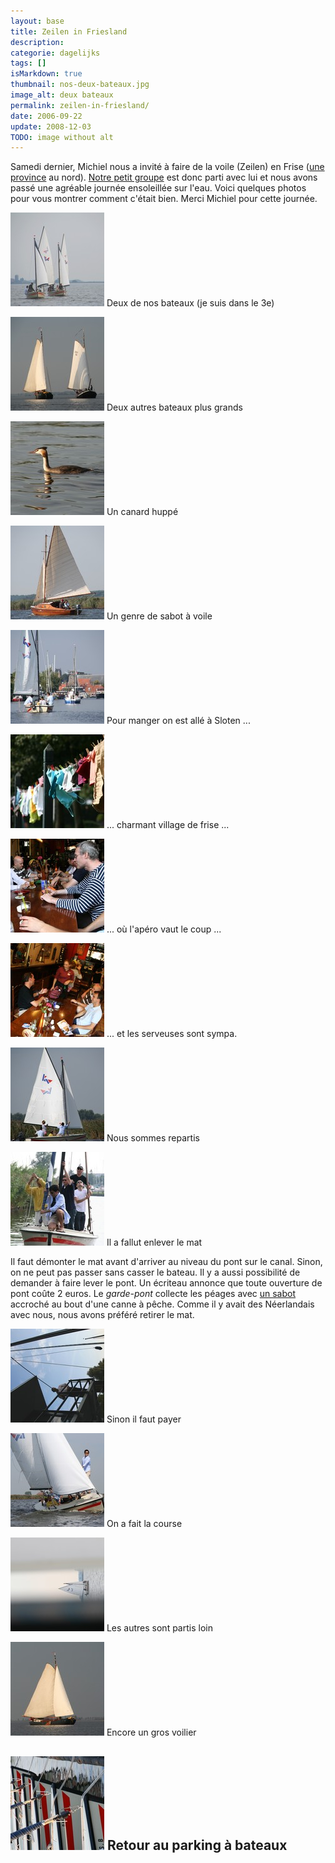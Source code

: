 ```yaml
---
layout: base
title: Zeilen in Friesland
description: 
categorie: dagelijks
tags: []
isMarkdown: true
thumbnail: nos-deux-bateaux.jpg
image_alt: deux bateaux
permalink: zeilen-in-friesland/
date: 2006-09-22
update: 2008-12-03
TODO: image without alt
---
```




Samedi dernier, Michiel nous a invité à faire de la voile (Zeilen) en Frise ([une province](/etape-en-pays-bas) au nord). [Notre petit groupe](http://alix.guillard.fr/phototeque/view_photo.php?set_albumName=zeil-friesland&id=P5img_6918_Sloten) est donc parti avec lui et nous avons passé une agréable journée ensoleillée sur l'eau. Voici quelques photos pour  vous montrer comment c'était bien. Merci Michiel pour cette journée.

[![deux bateaux](nos-deux-bateaux.jpg)](http://www.flickr.com/photos/13274211@N00/249737140/) Deux de nos bateaux (je suis dans le 3e)

[![deux autres bateaux](2-voiliers-de-face.jpg)](http://www.flickr.com/photos/13274211@N00/249734175/) Deux autres bateaux plus grands

[![canard huppé](canard-vers-la-gauche.jpg)](http://alix.guillard.fr/phototeque/view_photo.php?set_albumName=zeil-friesland&id=P5img_6792) Un canard huppé

[![sabot à voile](sabot-a-voile.jpg)](http://www.flickr.com/photos/13274211@N00/249737148/) Un genre de sabot à voile

[![Un détour par Sloten](arrivee-a-sloten.jpg)](http://alix.guillard.fr/phototeque/view_photo.php?set_albumName=zeil-friesland&id=P5img_6794) Pour manger on est allé à Sloten ...

[![Culottes qui sechent](sechage-de-culottes.jpg)](http://www.flickr.com/photos/13274211@N00/249734178/) ... charmant village de frise ...

[![apéro à Sloten](apero-a-sloten.jpg)](http://alix.guillard.fr/phototeque/view_photo.php?set_albumName=zeil-friesland&id=P5img_6809) ... où l'apéro vaut le coup ...

![](serveuse-a-sloten.jpg) ... et les serveuses sont sympa.

[![](bateau-profil.jpg)](http://alix.guillard.fr/phototeque/view_photo.php?set_albumName=zeil-friesland&id=P5img_6832) Nous sommes repartis

[![](depose-du-mat.jpg)](http://alix.guillard.fr/phototeque/view_photo.php?set_albumName=zeil-friesland&id=P5img_6830) Il a fallut enlever le mat  
  
Il faut démonter le mat avant d'arriver au niveau du pont sur le canal. Sinon, on ne peut pas passer sans casser le bateau. Il y a aussi possibilité de demander à faire lever le pont. Un écriteau annonce que toute ouverture de pont coûte 2 euros. Le *garde-pont* collecte les péages avec [un sabot](http://alix.guillard.fr/phototeque/view_photo.php?set_albumName=zeil-friesland&id=P5img_6896) accroché au bout d'une canne à pêche. Comme il y avait des Néerlandais avec nous, nous avons préféré retirer le mat.

[![le pêcheur d'euros](pecheur-d-euro.jpg)](http://alix.guillard.fr/phototeque/view_photo.php?set_albumName=zeil-friesland&id=P5img_6895) Sinon il faut payer

[![bateau penché, position régate](position-regate.jpg)](http://alix.guillard.fr/phototeque/view_photo.php?set_albumName=zeil-friesland&id=P5img_6773) On a fait la course

[![noir bateau blanc](on-fait-la-course.jpg)](http://www.flickr.com/photos/13274211@N00/249737143/) Les autres sont partis loin

[![Gros voilier](bateau-a-voile.jpg)](http://www.flickr.com/photos/13274211@N00/249734188/) Encore un gros voilier

[![Proues de bateaux rangées](proues-garrees.jpg)](http://www.flickr.com/photos/13274211@N00/249734184/) Retour au parking à bateaux
---
